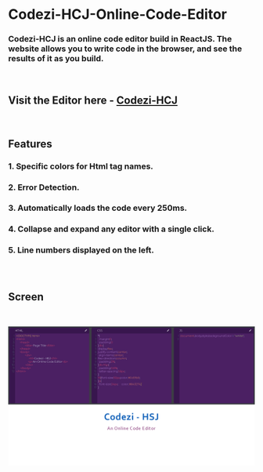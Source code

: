 # Codezi-HCJ-Online-Code-Editor

### Codezi-HCJ is an online code editor build in ReactJS. The website allows you to write code in the browser, and see the results of it as you build. 

<br>

## Visit the Editor here - [Codezi-HCJ](https://onlinecodeeditor.web.app/)

<br>

## Features 


<h3> 1. Specific colors for Html tag names. </h3>
 <h3> 2. Error Detection.</h3>
<h3> 3. Automatically loads the code every 250ms.<h3>
 <h3>4. Collapse and expand any editor with a single click.<h3>
 <h3>5. Line numbers displayed on the left.<h3>


<br>

## Screen

<br>


![Screen](Screenshot/screen2.png)


